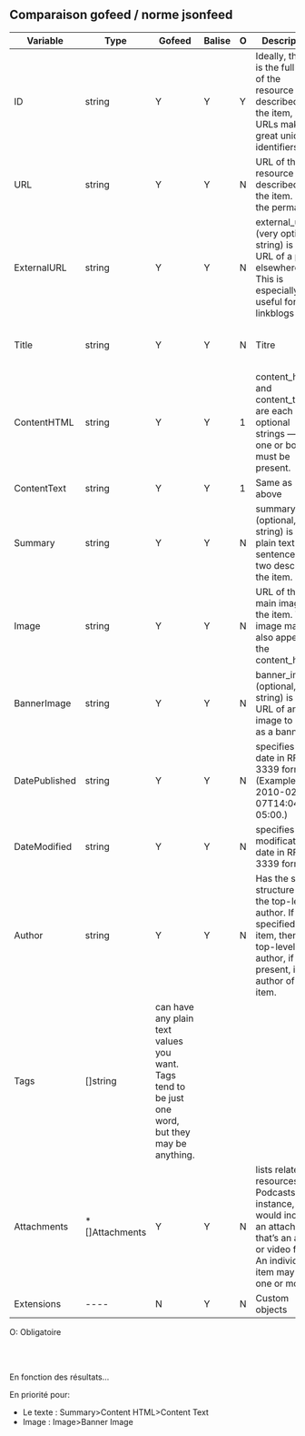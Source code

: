 ## Comparaison gofeed / norme jsonfeed

|Variable|Type|Gofeed|Balise|O|Description|Note|
|-|-|-|-|-|-|-|
|ID|string|Y|Y|Y|Ideally, the id is the full URL of the resource described by the item, since URLs make great unique identifiers.|A Check|
|URL|string|Y|Y|N|URL of the resource described by the item. It’s the permalink|
|ExternalURL|string|Y|Y|N|external_url (very optional, string) is the URL of a page elsewhere. This is especially useful for linkblogs|Probablement Inutile pour flowwatcher|
|Title|string|Y|Y|N|Titre|Peut être non présent avec les micro blogs|
|ContentHTML|string|Y|Y|1|content_html and content_text are each optional strings — but one or both must be present.| |
|ContentText|string|Y|Y|1|Same as above ||
|Summary|string|Y|Y|N|summary (optional, string) is a plain text sentence or two describing the item.||
|Image|string|Y|Y|N|URL of the main image for the item. This image may also appear in the content_html||
|BannerImage|string |Y|Y|N| banner_image (optional, string) is the URL of an image to use as a banner.||
|DatePublished|string|Y|Y|N|specifies the date in RFC 3339 format. (Example: 2010-02-07T14:04:00-05:00.)|
|DateModified|string|Y|Y|N|specifies the modification date in RFC 3339 format.|Pas d'intérêt pour nous|
|Author|string|Y|Y|N| Has the same structure as the top-level author. If not specified in an item, then the top-level author, if present, is the author of the item.|
|Tags|[]string|can have any plain text values you want. Tags tend to be just one word, but they may be anything.||
|Attachments|*[]Attachments|Y|Y|N|lists related resources. Podcasts, for instance, would include an attachment that’s an audio or video file. An individual item may have one or more |Pas d'intérêt pour nous|
|Extensions|----|N|Y|N|Custom objects|Pas d'intérêt pour flo|

O: Obligatoire

<br>
<br>

En fonction des résultats...

En priorité pour:
- Le texte : Summary>Content HTML>Content Text
- Image	   : Image>Banner Image

